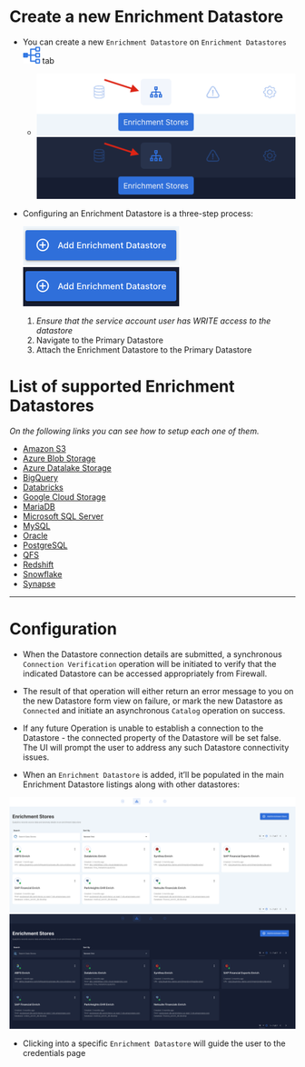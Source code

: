 
# Create a new Enrichment Datastore

* You can create a new `Enrichment Datastore` on `Enrichment Datastores` 
![Screenshot](../assets/enrichment/icons/enrichment.svg) tab 

    - ![Screenshot](../assets/enrichment/create-new-enrichment-light.png#only-light)![Screenshot](../assets/enrichment/create-new-enrichment-dark.png#only-dark)
 

* Configuring an Enrichment Datastore is a three-step process:

    ![Screenshot](../assets/enrichment/add-enrichment-datastore-light.png#only-light)![Screenshot](../assets/enrichment/add-enrichment-datastore-dark.png#only-dark)

    1. *Ensure that the service account user has WRITE access to the datastore*
    2.  Navigate to the Primary Datastore
    3.  Attach the Enrichment Datastore to the Primary Datastore
 

# List of supported Enrichment Datastores

*On the following links you can see how to setup each one of them.*

* [Amazon S3](/userguide/datastores/amazon-s3)
* [Azure Blob Storage](/userguide/datastores/azure-blob-storage)
* [Azure Datalake Storage](/userguide/datastores/azure-datalake-storage)
* [BigQuery](/userguide/datastores/bigquery)
* [Databricks](/userguide/datastores/databricks)
* [Google Cloud Storage](/userguide/datastores/google-cloud-storage)
* [MariaDB](/userguide/datastores/maria-db)
* [Microsoft SQL Server](/userguide/datastores/microsoft-sql-server)
* [MySQL](/userguide/datastores/mysql)
* [Oracle](/userguide/datastores/oracle)
* [PostgreSQL](/userguide/datastores/postgresql)
* [QFS](/userguide/datastores/qfs)
* [Redshift](/userguide/datastores/redshift)
* [Snowflake](/userguide/datastores/snowflake)
* [Synapse](/userguide/datastores/synapse)

---

# Configuration

* When the Datastore connection details are submitted, a synchronous `Connection Verification` operation will be initiated to verify that the indicated Datastore can be accessed appropriately from Firewall. 

* The result of that operation will either return an error message to you on the new Datastore form view on failure, or mark the new Datastore as `Connected` and initiate an asynchronous `Catalog` operation on success.  

* If any future Operation is unable to establish a connection to the Datastore - the connected property of the Datastore will be set false. The UI will prompt the user to address any such Datastore connectivity issues.

* When an `Enrichment Datastore` is added, it’ll be populated in the main Enrichment Datastore listings along with other datastores:

 ![Screenshot](../assets/enrichment/main-page-light.png#only-light)
 ![Screenshot](../assets/enrichment/main-page-dark.png#only-dark)

* Clicking into a specific `Enrichment Datastore` will guide the user to the credentials page